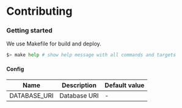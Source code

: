 # Contributing

### Getting started

We use Makefile for build and deploy.

```bash
$> make help # show help message with all commands and targets
```

#### Config

| Name           | Description   | Default value |
|----------------|---------------|---------------|
| DATABASE_URI   | Database URI  | -             |
